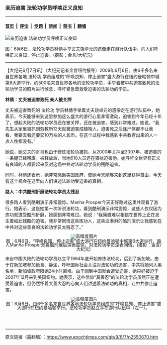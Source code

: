 ### 亲历迫害 法轮功学员呼唤正义良知

---

#### [首页](../../../..?n2550670) &nbsp;|&nbsp; [评论](../../../../../epoch-comment?n2550670) &nbsp;|&nbsp; [专题](../../../../../epoch-special?n2550670) &nbsp;|&nbsp; [禁闻](../../../../../epoch-news?n2550670) &nbsp;|&nbsp; [禁书](../../../../../books?n2550670) &nbsp;|&nbsp; [翻墙](https://github.com/gfw-breaker/nogfw/blob/master/README.md?n2550670)


<div><img alt="亲历迫害 法轮功学员呼唤正义良知" class="attachment-djy_600_400 size-djy_600_400 wp-post-image" src="https://i.epochtimes.com/assets/uploads/2009/06/906070042532001-600x400.jpg"/>
<div class="caption">
 <p>
  图：6月6日，法轮功学员林倩手举丈夫饶卓元的遗像走在游行队伍中，向人们呼唤正义良知，停止迫害。(摄影：金言/大纪元)
 </p>
</div></div><hr/><div class="post_content" id="artbody" itemprop="articleBody">
 <!-- article content begin -->
 <p>
  【大纪元6月7日讯】（大纪元记者金言纽约报导）2009年6月6日，由6千多名来自世界各地
  <ok href="https://www.epochtimes.com/gb/tag/%E6%B3%95%E8%BD%AE%E5%8A%9F.html">
   法轮功
  </ok>
  学员组成的“呼唤良知、停止迫害”盛大游行在纽约曼哈顿中城第6大道举行。约500名来自世界各地的法轮功学员，手举着被中共迫害致死的法轮功学员的照片进行悼念，呼吁紧急营救受迫害的法轮功的学员。
 </p>
 <p>
  <b>
   林倩：丈夫被迫害致死 亲人被关押
  </b>
 </p>
 <p>
  丈夫被迫害致死的
  <ok href="https://www.epochtimes.com/gb/tag/%E6%B3%95%E8%BD%AE%E5%8A%9F.html">
   法轮功
  </ok>
  学员林倩手举着丈夫饶卓元的遗像走在游行队伍中，她表示，今天能够来到这里参加这么盛大的游行心里非常激动，迫害到今年已经十年了，想起大陆的法轮功学员还在被关押，还在被迫害，感到非常难过。她说，“我先生从家里被抓到劳教所12天就被迫害成植物人，迫害死之后连尸体都不让我看，我要去看还要交10万块的人民币。在这个过程中我感到中共教育出来的人一点人性都没有。”
 </p>
 <p>
  她说，她丈夫的哥哥也由于修炼法轮功被抓，从2000年关押至2007年，被迫害的一条腿已经残废。被释放后，当地610人员还在骚扰迫害他。她呼吁全世界有正义有良知的人都要起来反对这场中共对法轮功学员的残酷迫害。
 </p>
 <p>
  同时，林倩还表示，她非常感谢美国政府，使她今天能够来到这里获得自由，今天有这个机会在这里向人们讲述法轮功受迫害的真相。
 </p>
 <p>
  <b>
   路人：中共酷刑折磨法轮功学员太残忍
  </b>
 </p>
 <p>
  很多路人看到酷刑演示非常震惊。Manha Prosper今天正好路过这里并观看了游行。她表示，这是她第一次听说法轮功，看到酷刑演示非常震惊，这些人仅仅因为炼功就遭受酷刑折磨，她感到非常难过。她说：“我简直难以相信在世界上正在发生着如此残酷的迫害。我非常同情这些炼功人，这些血淋淋的酷刑演示让我感到在中共对这些善良的法轮功学员太残忍了。”
 </p>
 <p>
  <!--image v 1.0-->
 </p>
 <div style="line-height: 90%; text-align: center;">
  <ok href=" https://i.epochtimes.com/assets/uploads/2009/08/906070042542001-450x300.jpg" rel="noreferrer noopener" target="_blank">
   <img alt="" class="size-medium wp-image-7419296" src="https://i.epochtimes.com/assets/uploads/2009/08/906070042542001-450x300.jpg" title=""/>
  </ok>
  <img alt="高精度图片" border="0" src="//www.epochtimes.com/images/highRes.jpg"/>
  <br/>
  <span class="bn12">
   图：6月6日，“呼唤良知、停止迫害”盛大游行在纽约曼哈顿中城第6大道举行。路人Manha Prosper观看酷刑展后深表震惊，对法轮功学员深表同情。(摄影：金言/大纪元)
  </span>
 </div>
 <p>
  <!-- -->
 </p>
 <p>
  来自中国大陆的法轮功学员赵立平1994年底开始修炼法轮功，后到了新加坡。由于在新加坡参加绝食、静坐，呼吁国际社会关注对法轮功的迫害，中共将她列入黑名单，新加坡政府限她24小时离境。由于回到中国就会遭受迫害，她只好被迫于2007年12月来到美国纽约。她表示，这些信仰“真善忍”的法轮功学员虽然正在遭受着迫害，但仍然怀着大善大忍的心向人们讲述着法轮功的真相，让中共停止迫害。
 </p>
 <p>
  <!--image v 1.0-->
 </p>
 <div style="line-height: 90%; text-align: center;">
  <ok href=" https://i.epochtimes.com/assets/uploads/2009/08/906070042552001-450x300.jpg" rel="noreferrer noopener" target="_blank">
   <img alt="" class="size-medium wp-image-7419297" src="https://i.epochtimes.com/assets/uploads/2009/08/906070042552001-450x300.jpg" title=""/>
  </ok>
  <img alt="高精度图片" border="0" src="//www.epochtimes.com/images/highRes.jpg"/>
  <br/>
  <span class="bn12">
   图：6月6日，由6千多名来自世界各地法轮功学员组成的“呼唤良知、停止迫害”盛大游行在纽约曼哈顿举行。法轮功学员赵立平在游行队伍中（左一）。
  </span>
 </div>
 <p>
  <!-- -->
  <br/>
  <font color="#ffffff">
   (http://www.dajiyuan.com)
  </font>
 </p>
 <!-- article content end -->
 <div id="below_article_ad">
 </div>
</div>


---

原文链接（需翻墙）：https://www.epochtimes.com/gb/9/6/7/n2550670.htm